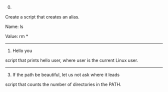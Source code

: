 0. <o>
  
  Create a script that creates an alias.

  
Name: ls
  
Value: rm *
  
  -------------------------------
  
  1. Hello you
  
  script that prints hello user, where user is the current Linux user.
  
  ---------------------------------
  
  3. If the path be beautiful, let us not ask where it leads
  
  script that counts the number of directories in the PATH.
  
  
